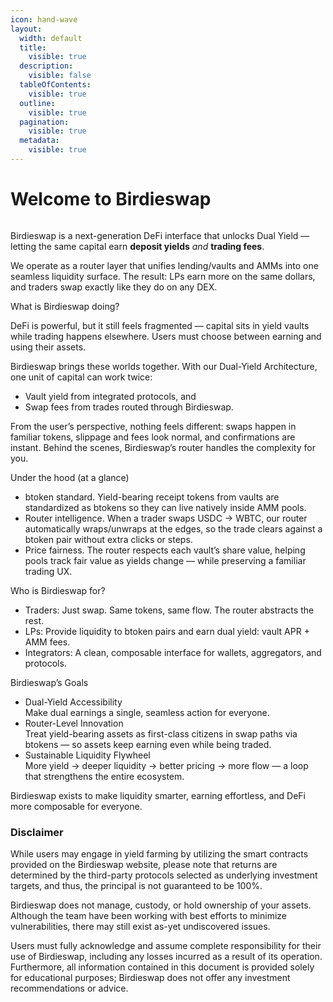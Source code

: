 ```yaml
---
icon: hand-wave
layout:
  width: default
  title:
    visible: true
  description:
    visible: false
  tableOfContents:
    visible: true
  outline:
    visible: true
  pagination:
    visible: true
  metadata:
    visible: true
---
```


# Welcome to Birdieswap

<figure><img src=".gitbook/assets/Birdieswap_Intro (1).png" alt=""><figcaption></figcaption></figure>

Birdieswap is a next-generation DeFi interface that unlocks Dual Yield — letting the same capital earn **deposit yields** _and_ **trading fees**.

We operate as a router layer that unifies lending/vaults and AMMs into one seamless liquidity surface. The result: LPs earn more on the same dollars, and traders swap exactly like they do on any DEX.

&#x20;

What is Birdieswap doing?

DeFi is powerful, but it still feels fragmented — capital sits in yield vaults while trading happens elsewhere. Users must choose between earning and using their assets.

Birdieswap brings these worlds together. With our Dual-Yield Architecture, one unit of capital can work twice:

* Vault yield from integrated protocols, and
* Swap fees from trades routed through Birdieswap.

From the user’s perspective, nothing feels different: swaps happen in familiar tokens, slippage and fees look normal, and confirmations are instant. Behind the scenes, Birdieswap’s router handles the complexity for you.

&#x20;

Under the hood (at a glance)

* btoken standard. Yield-bearing receipt tokens from vaults are standardized as btokens so they can live natively inside AMM pools.
* Router intelligence. When a trader swaps USDC → WBTC, our router automatically wraps/unwraps at the edges, so the trade clears against a btoken pair without extra clicks or steps.
* Price fairness. The router respects each vault’s share value, helping pools track fair value as yields change — while preserving a familiar trading UX.

&#x20;

Who is Birdieswap for?

* Traders: Just swap. Same tokens, same flow. The router abstracts the rest.
* LPs: Provide liquidity to btoken pairs and earn dual yield: vault APR + AMM fees.
* Integrators: A clean, composable interface for wallets, aggregators, and protocols.

&#x20;

Birdieswap’s Goals

* Dual-Yield Accessibility\
  Make dual earnings a single, seamless action for everyone.
* Router-Level Innovation\
  Treat yield-bearing assets as first-class citizens in swap paths via btokens — so assets keep earning even while being traded.
* Sustainable Liquidity Flywheel\
  More yield → deeper liquidity → better pricing → more flow — a loop that strengthens the entire ecosystem.

&#x20;

Birdieswap exists to make liquidity smarter, earning effortless, and DeFi more composable for everyone.

### Disclaimer

While users may engage in yield farming by utilizing the smart contracts provided on the Birdieswap website, please note that returns are determined by the third-party protocols selected as underlying investment targets, and thus, the principal is not guaranteed to be 100%.

Birdieswap does not manage, custody, or hold ownership of your assets. Although the team have been working with best efforts to minimize vulnerabilities, there may still exist as-yet undiscovered issues.

Users must fully acknowledge and assume complete responsibility for their use of Birdieswap, including any losses incurred as a result of its operation. Furthermore, all information contained in this document is provided solely for educational purposes; Birdieswap does not offer any investment recommendations or advice.
